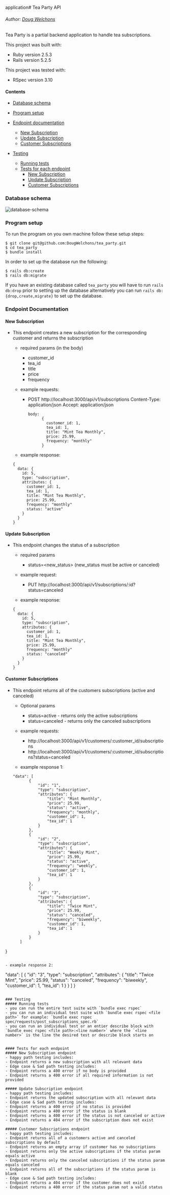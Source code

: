 application# Tea Party API

###### Author: [Doug Welchons](https://github.com/DougWelchons)


Tea Party is a partial backend application to handle tea subscriptions.

This project was built with:
* Ruby version 2.5.3
* Rails version 5.2.5

This project was tested with:
* RSpec version 3.10

#### Contents
- [Database schema](#database_schema)
- [Program setup](#program_setup)
- [Endpoint documentation](#endpoint_documentation)
  - [New Subscription](#new_subscription)
  - [Update Subscription](#update_subscription)
  - [Customer Subscriptions](#customer_subscriptions)

- [Testing](#testing)
  - [Running tests](#running-tests)
  - [Tests for each endpoint](#tests-for-each-endpont)
    - [New Subscription](#new_subscription_endpoint)
    - [Update Subscription](#update_subscription_endpoint)
    - [Customer Subscriptions](#customer_subscriptions_endpoint)

### Database schema
![database-schema](https://user-images.githubusercontent.com/72056427/120692132-9a557e80-c464-11eb-8550-ab2caa6cd0bc.png)

### Program setup
To run the program on you own machine follow these setup steps:
```
$ git clone git@github.com:DougWelchons/tea_party.git
$ cd tea_party
$ bundle install
```

In order to set up the database run the following:
```
$ rails db:create
$ rails db:migrate
```
If you have an existing database called `tea_party` you will have to run `rails db:drop` prior to setting up the database
alternatively you can run `rails db:{drop,create,migrate}` to set up the database.

### Endpoint Documentation

#### New Subscription
- This endpoint creates a new subscription for the corresponding customer and returns the subscription
  - required params (in the body)
    - customer_id
    - tea_id
    - title
    - price
    - frequency

  - example requests:
    - POST http://localhost:3000/api/v1/subscriptions
      Content-Type: application/json
      Accept: application/json
      ```
      body:
            {
              customer_id: 1,
              tea_id: 1,
              title: "Mint Tea Monthly",
              price: 25.99,
              frequency: "monthly"
            }
      ```

  - example response:
  ```
  {
    data: {
      id: 5,
      type: "subscription",
      attributes: {
        customer_id: 1,
        tea_id: 1,
        title: "Mint Tea Monthly",
        price: 25.99,
        frequency: "monthly"
        status: "active"
      }
    }
  }
  ```

#### Update Subscription
- This endpoint changes the status of a subscription
  - required params
    - status=<new_status> (new_status must be active or canceled)

  - example request:
    - PUT http://localhost:3000/api/v1/subscriptions/:id?status=canceled

  - example response:
  ```
  {
    data: {
      id: 5,
      type: "subscription",
      attributes: {
        customer_id: 1,
        tea_id: 1,
        title: "Mint Tea Monthly",
        price: 25.99,
        frequency: "monthly"
        status: "canceled"
      }
    }
  }
  ```

#### Customer Subscriptions
- This endpoint returns all of the customers subscriptions (active and canceled)
  - Optional params
    - status=active - returns only the active subscriptions
    - status=canceled - returns only the canceled subscriptions
  - example requests:
    - http://localhost:3000/api/v1/customers/:customer_id/subscriptions
    - http://localhost:3000/api/v1/customers/:customer_id/subscriptions?status=canceled

  - example response 1:
  ```
  "data": [
         {
             "id": "1",
             "type": "subscription",
             "attributes": {
                 "title": "Mint Monthly",
                 "price": 25.99,
                 "status": "active",
                 "frequency": "monthly",
                 "customer_id": 1,
                 "tea_id": 1
             }
         },
         {
             "id": "2",
             "type": "subscription",
             "attributes": {
                 "title": "Weekly Mint",
                 "price": 25.99,
                 "status": "active",
                 "frequency": "weekly",
                 "customer_id": 1,
                 "tea_id": 1
             }
         },
         {
             "id": "3",
             "type": "subscription",
             "attributes": {
                 "title": "Twice Mint",
                 "price": 25.99,
                 "status": "canceled",
                 "frequency": "biweekly",
                 "customer_id": 1,
                 "tea_id": 1
             }
         }
     ]
 }
  ```

  - example response 2:
  
  ```
  "data": [
         {
             "id": "3",
             "type": "subscription",
             "attributes": {
                 "title": "Twice Mint",
                 "price": 25.99,
                 "status": "canceled",
                 "frequency": "biweekly",
                 "customer_id": 1,
                 "tea_id": 1
             }
         }
     ]
 }
  ```

### Testing
##### Running tests
- you can run the entire test suite with `bundle exec rspec`
- you can run an individual test suite with `bundle exec rspec <file path>` for example: `bundle exec rspec spec/requests/post_subscriptions_spec.rb`
- you can run an individual test or an entier describe block with `bundle exec rspec <file path>:<line number>` where the `<line number>` is the line the desired test or describe block starts on


#### Tests for each endpoint
##### New Subscription endpoint
- happy path testing includes:
  - Endpoint returns a new subscription with all relevant data
- Edge case & Sad path testing includes:
  - Endpoint returns a 400 error if no body is provided
  - Endpoint returns a 400 error if all required information is not provided

##### Update Subscription endpoint
- happy path testing includes:
  - Endpoint returns the updated subscription with all relevant data
- Edge case & Sad path testing includes:
  - Endpoint returns a 400 error if no status is provided
  - Endpoint returns a 400 error if the status is blank
  - Endpoint returns a 400 error if the status is not canceled or active
  - Endpoint returns a 404 error if the subscription does not exist

##### Customer Subscriptions endpoint
- happy path testing includes:
  - Endpoint returns all of a customers active and canceled subscriptions by default
  - Endpoint returns an empty array if customer has no subscriptions
  - Endpoint returns only the active subscriptions if the status param equals active
  - Endpoint returns only the canceled subscriptions if the status param equals canceled
  - Endpoint returns all of the subscriptions if the status param is blank
- Edge case & Sad path testing includes:
  - Endpoint returns a 404 error if the customer does not exist
  - Endpoint returns a 400 error if the status param not a valid status
